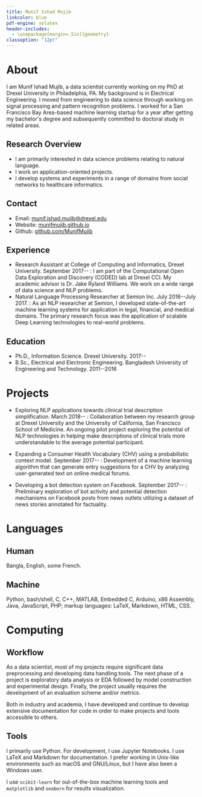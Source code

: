```yaml
---
title: Munif Ishad Mujib
linkcolor: blue
pdf-engine: xelatex
header-includes:
  - \usepackage[margin=.5in]{geometry}
classoption: "12pt"
---
```


# About

I am Munif Ishad Mujib, a data scientist currently working on my PhD at Drexel University in Philadelphia, PA. My background is in Electrical Engineering. I moved from engineering to data science through working on signal processing and pattern recognition problems. I worked for a San Francisco Bay Area-based machine learning startup for a year after getting my bachelor's degree and subsequently committed to doctoral study in related areas.

## Research Overview

+ I am primarily interested in data science problems relating to natural language.
+ I work on application-oriented projects.
+ I develop systems and experiments in a range of domains from social networks to healthcare informatics.

## Contact

+ Email: [munif.ishad.mujib@drexel.edu](mailto:munif.ishad.mujib@drexel.edu)
+ Website: [munifmujib.github.io](https://munifmujib.github.io)
+ Github: [github.com/MunifMujib](https://github.com/MunifMujib)

## Experience

+ Research Assistant at College of Computing and Informatics, Drexel University. September 2017--
: I am part of the Computational Open Data Exploration and Discovery (CODED) lab at Drexel CCI. My academic advisor is Dr. Jake Ryland Williams. We work on a wide range of data science and NLP problems.
+ Natural Language Processing Researcher at Semion Inc. July 2016--July 2017.
: As an NLP researcher at Semion, I developed state-of-the-art machine learning systems for application in legal, financial, and medical domains. The primary research focus was the application of scalable Deep Learning technologies to real-world problems.

## Education

+ Ph.D., Information Science. Drexel University. 2017--
+ B.Sc., Electrical and Electronic Engineering. Bangladesh University of Engineering and Technology. 2011--2016

# Projects

+ Exploring NLP applications towards clinical trial description simplification. March 2018--
: Collaboration between my research group at Drexel University and the University of California, San Francisco School of Medicine. An ongoing pilot project exploring the potential of NLP technologies in helping make descriptions of clinical trials more understandable to the average potential participant.

+ Expanding a Consumer Health Vocabulary (CHV) using a probabilistic context model. September 2017--
: Development of a machine learning algorithm that can generate entry suggestions for a CHV by analyzing user-generated text on online medical forums.

+ Developing a bot detection system on Facebook. September 2017--
: Preliminary exploration of bot activity and potential detection mechanisms on Facebook posts from news outlets utilizing a dataset of news stories annotated for factuality.

# Languages

## Human

Bangla, English, some French.

## Machine

Python, bash/shell, C, C++, MATLAB, Embedded C, Arduino, x86 Assembly, Java, JavaScript, PHP; markup languages: LaTeX, Markdown, HTML, CSS.

# Computing

## Workflow

As a data scientist, most of my projects require significant data preprocessing and developing data handling tools. The next phase of a project is exploratory data analysis or EDA followed by model construction and experimental design. Finally, the project usually requires the development of an evaluation scheme and/or metrics.

Both in industry and academia, I have developed and continue to develop extensive documentation for code in order to make projects and tools accessible to others.

## Tools

I primarily use Python. For development, I use Jupyter Notebooks. I use LaTeX and Markdown for documentation. I prefer working in Unix-like environments such as macOS and GNU/Linux, but I have also been a Windows user.

I use `scikit-learn` for out-of-the-box machine learning tools and `matplotlib` and `seaborn` for results visualization.
